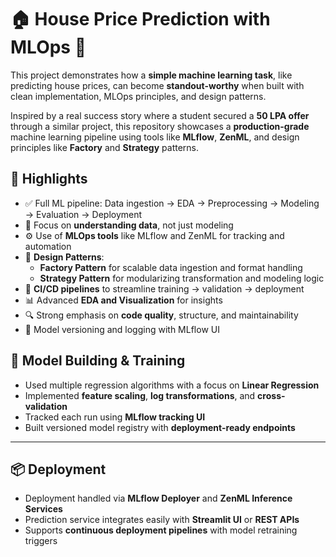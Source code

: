# 🏠 House Price Prediction with MLOps 🚀

This project demonstrates how a **simple machine learning task**, like predicting house prices, can become **standout-worthy** when built with clean implementation, MLOps principles, and design patterns.

Inspired by a real success story where a student secured a **50 LPA offer** through a similar project, this repository showcases a **production-grade** machine learning pipeline using tools like **MLflow**, **ZenML**, and design principles like **Factory** and **Strategy** patterns.

## 📌 Highlights

- ✅ Full ML pipeline: Data ingestion → EDA → Preprocessing → Modeling → Evaluation → Deployment
- 🧠 Focus on **understanding data**, not just modeling
- ⚙️ Use of **MLOps tools** like MLflow and ZenML for tracking and automation
- 🧩 **Design Patterns**:
  - **Factory Pattern** for scalable data ingestion and format handling
  - **Strategy Pattern** for modularizing transformation and modeling logic
- 🔁 **CI/CD pipelines** to streamline training → validation → deployment
- 📊 Advanced **EDA and Visualization** for insights
- 🔍 Strong emphasis on **code quality**, structure, and maintainability
- 🧪 Model versioning and logging with MLflow UI
## 🧪 Model Building & Training

- Used multiple regression algorithms with a focus on **Linear Regression**
- Implemented **feature scaling**, **log transformations**, and **cross-validation**
- Tracked each run using **MLflow tracking UI**
- Built versioned model registry with **deployment-ready endpoints**

---

## 📦 Deployment

- Deployment handled via **MLflow Deployer** and **ZenML Inference Services**
- Prediction service integrates easily with **Streamlit UI** or **REST APIs**
- Supports **continuous deployment pipelines** with model retraining triggers







